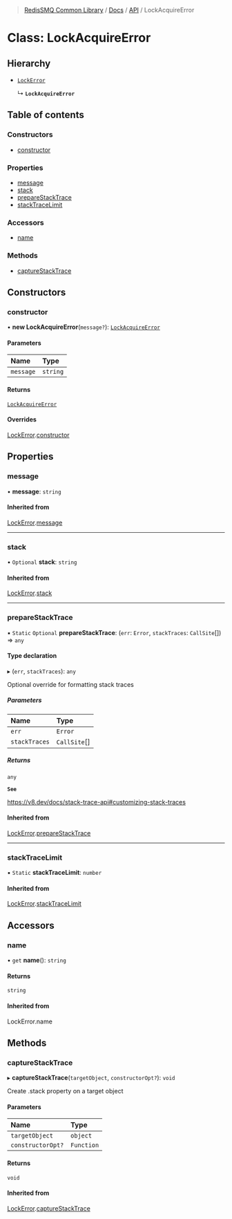 >[RedisSMQ Common Library](../../../README.md) / [Docs](../../README.md) / [API](../README.md) / LockAcquireError

# Class: LockAcquireError

## Hierarchy

- [`LockError`](docs/api/classes/LockError.md)

  ↳ **`LockAcquireError`**

## Table of contents

### Constructors

- [constructor](docs/api/classes/LockAcquireError.md#constructor)

### Properties

- [message](docs/api/classes/LockAcquireError.md#message)
- [stack](docs/api/classes/LockAcquireError.md#stack)
- [prepareStackTrace](docs/api/classes/LockAcquireError.md#preparestacktrace)
- [stackTraceLimit](docs/api/classes/LockAcquireError.md#stacktracelimit)

### Accessors

- [name](docs/api/classes/LockAcquireError.md#name)

### Methods

- [captureStackTrace](docs/api/classes/LockAcquireError.md#capturestacktrace)

## Constructors

### constructor

• **new LockAcquireError**(`message?`): [`LockAcquireError`](docs/api/classes/LockAcquireError.md)

#### Parameters

| Name | Type |
| :------ | :------ |
| `message` | `string` |

#### Returns

[`LockAcquireError`](docs/api/classes/LockAcquireError.md)

#### Overrides

[LockError](docs/api/classes/LockError.md).[constructor](docs/api/classes/LockError.md#constructor)

## Properties

### message

• **message**: `string`

#### Inherited from

[LockError](docs/api/classes/LockError.md).[message](docs/api/classes/LockError.md#message)

___

### stack

• `Optional` **stack**: `string`

#### Inherited from

[LockError](docs/api/classes/LockError.md).[stack](docs/api/classes/LockError.md#stack)

___

### prepareStackTrace

▪ `Static` `Optional` **prepareStackTrace**: (`err`: `Error`, `stackTraces`: `CallSite`[]) => `any`

#### Type declaration

▸ (`err`, `stackTraces`): `any`

Optional override for formatting stack traces

##### Parameters

| Name | Type |
| :------ | :------ |
| `err` | `Error` |
| `stackTraces` | `CallSite`[] |

##### Returns

`any`

**`See`**

https://v8.dev/docs/stack-trace-api#customizing-stack-traces

#### Inherited from

[LockError](docs/api/classes/LockError.md).[prepareStackTrace](docs/api/classes/LockError.md#preparestacktrace)

___

### stackTraceLimit

▪ `Static` **stackTraceLimit**: `number`

#### Inherited from

[LockError](docs/api/classes/LockError.md).[stackTraceLimit](docs/api/classes/LockError.md#stacktracelimit)

## Accessors

### name

• `get` **name**(): `string`

#### Returns

`string`

#### Inherited from

LockError.name

## Methods

### captureStackTrace

▸ **captureStackTrace**(`targetObject`, `constructorOpt?`): `void`

Create .stack property on a target object

#### Parameters

| Name | Type |
| :------ | :------ |
| `targetObject` | `object` |
| `constructorOpt?` | `Function` |

#### Returns

`void`

#### Inherited from

[LockError](docs/api/classes/LockError.md).[captureStackTrace](docs/api/classes/LockError.md#capturestacktrace)
